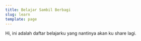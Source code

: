 ```yaml
---
title: Belajar Sambil Berbagi
slug: learn
template: page
---
```


Hi, ini adalah daftar belajarku yang nantinya akan ku share lagi. 
